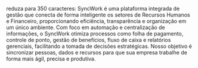 reduza para 350 caracteres: SyncWork é uma plataforma integrada de gestão que conecta de forma inteligente os setores de Recursos Humanos e Financeiro, proporcionando eficiência, transparência e organização em um único ambiente. Com foco em automação e centralização de informações, o SyncWork otimiza processos como folha de pagamento, controle de ponto, gestão de benefícios, fluxo de caixa e relatórios gerenciais, facilitando a tomada de decisões estratégicas. Nosso objetivo é sincronizar pessoas, dados e recursos para que sua empresa trabalhe de forma mais ágil, precisa e produtiva.
